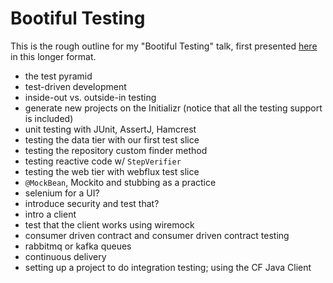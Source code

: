 # Bootiful Testing 

This is the rough outline for my "Bootiful Testing" talk, first presented [here](https://learning.oreilly.com/live-training/courses/bootiful-testing/0636920239550/) in this longer format. 

* the test pyramid
* test-driven development 
* inside-out vs. outside-in testing 
* generate new projects on the Initializr (notice that all the testing support is included)
* unit testing with JUnit, AssertJ, Hamcrest 
* testing the data tier with our first test slice 
* testing the repository custom finder method 
* testing reactive code w/ `StepVerifier`
* testing the web tier with webflux test slice 
* `@MockBean`, Mockito and stubbing as a practice
* selenium for a UI? 
* introduce security and test that? 
* intro a client 
* test that the client works using wiremock 
* consumer driven contract and consumer driven contract testing 
* rabbitmq or kafka queues 
* continuous delivery
* setting up a project to do integration testing; using the CF Java Client 

